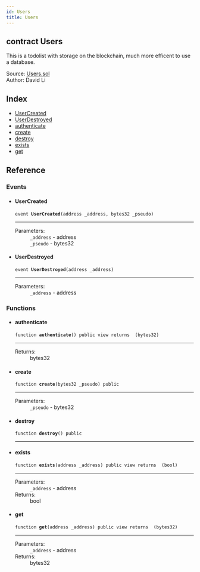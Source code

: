 ```yaml
---
id: Users
title: Users
---
```


<div class="contract-doc"><div class="contract"><h2 class="contract-header"><span class="contract-kind">contract</span> Users</h2><p class="description">This is a todolist with storage on the blockchain, much more efficent to use a database.</p><div class="source">Source: <a href="https://github.com/FriendlyUser/solidity-smart-contracts.git//blob/v0.1.0/contracts/Users.sol" target="_blank">Users.sol</a></div><div class="author">Author: David Li</div></div><div class="index"><h2>Index</h2><ul><li><a href="Users.html#UserCreated">UserCreated</a></li><li><a href="Users.html#UserDestroyed">UserDestroyed</a></li><li><a href="Users.html#authenticate">authenticate</a></li><li><a href="Users.html#create">create</a></li><li><a href="Users.html#destroy">destroy</a></li><li><a href="Users.html#exists">exists</a></li><li><a href="Users.html#get">get</a></li></ul></div><div class="reference"><h2>Reference</h2><div class="events"><h3>Events</h3><ul><li><div class="item event"><span id="UserCreated" class="anchor-marker"></span><h4 class="name">UserCreated</h4><div class="body"><code class="signature">event <strong>UserCreated</strong><span>(address _address, bytes32 _pseudo) </span></code><hr/><dl><dt><span class="label-parameters">Parameters:</span></dt><dd><div><code>_address</code> - address</div><div><code>_pseudo</code> - bytes32</div></dd></dl></div></div></li><li><div class="item event"><span id="UserDestroyed" class="anchor-marker"></span><h4 class="name">UserDestroyed</h4><div class="body"><code class="signature">event <strong>UserDestroyed</strong><span>(address _address) </span></code><hr/><dl><dt><span class="label-parameters">Parameters:</span></dt><dd><div><code>_address</code> - address</div></dd></dl></div></div></li></ul></div><div class="functions"><h3>Functions</h3><ul><li><div class="item function"><span id="authenticate" class="anchor-marker"></span><h4 class="name">authenticate</h4><div class="body"><code class="signature">function <strong>authenticate</strong><span>() </span><span>public </span><span>view </span><span>returns  (bytes32) </span></code><hr/><dl><dt><span class="label-return">Returns:</span></dt><dd>bytes32</dd></dl></div></div></li><li><div class="item function"><span id="create" class="anchor-marker"></span><h4 class="name">create</h4><div class="body"><code class="signature">function <strong>create</strong><span>(bytes32 _pseudo) </span><span>public </span></code><hr/><dl><dt><span class="label-parameters">Parameters:</span></dt><dd><div><code>_pseudo</code> - bytes32</div></dd></dl></div></div></li><li><div class="item function"><span id="destroy" class="anchor-marker"></span><h4 class="name">destroy</h4><div class="body"><code class="signature">function <strong>destroy</strong><span>() </span><span>public </span></code><hr/></div></div></li><li><div class="item function"><span id="exists" class="anchor-marker"></span><h4 class="name">exists</h4><div class="body"><code class="signature">function <strong>exists</strong><span>(address _address) </span><span>public </span><span>view </span><span>returns  (bool) </span></code><hr/><dl><dt><span class="label-parameters">Parameters:</span></dt><dd><div><code>_address</code> - address</div></dd><dt><span class="label-return">Returns:</span></dt><dd>bool</dd></dl></div></div></li><li><div class="item function"><span id="get" class="anchor-marker"></span><h4 class="name">get</h4><div class="body"><code class="signature">function <strong>get</strong><span>(address _address) </span><span>public </span><span>view </span><span>returns  (bytes32) </span></code><hr/><dl><dt><span class="label-parameters">Parameters:</span></dt><dd><div><code>_address</code> - address</div></dd><dt><span class="label-return">Returns:</span></dt><dd>bytes32</dd></dl></div></div></li></ul></div></div></div>
